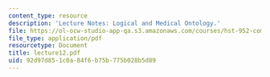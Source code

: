 ```yaml
---
content_type: resource
description: 'Lecture Notes: Logical and Medical Ontology.'
file: https://ol-ocw-studio-app-qa.s3.amazonaws.com/courses/hst-952-computing-for-biomedical-scientists-fall-2002/92d97d851c0a84f6b75b775b028b5d89_lecture12.pdf
file_type: application/pdf
resourcetype: Document
title: lecture12.pdf
uid: 92d97d85-1c0a-84f6-b75b-775b028b5d89
---
```

